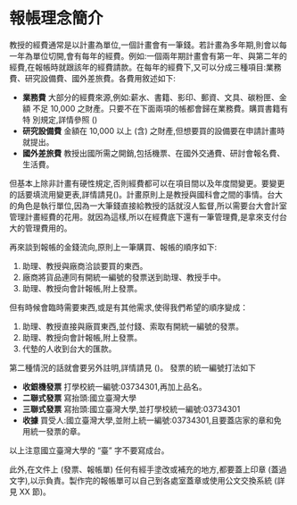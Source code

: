 # 報帳理念簡介

 教授的經費通常是以計畫為單位,一個計畫會有一筆錢。若計畫為多年期,則會以每一年為單位切開,會有每年的經費。例如:一個兩年期計畫會有第一年、與第二年的經費,在報帳時就跟該年的經費請款。在每年的經費下,又可以分成三種項目:業務費、研究設備費、國外差旅費。各費用敘述如下:

* **業務費** 大部分的經費來源,例如:薪水、書籍、影印、郵資、文具、碳粉匣、金額 不足 10,000 之財產。只要不在下面兩項的帳都會歸在業務費。購買書籍有特 別規定,詳情參照 ()
* **研究設備費** 金額在 10,000 以上 (含) 之財產,但想要買的設備要在申請計畫時就提出。
* **國外差旅費** 教授出國所需之開銷,包括機票、在國外交通費、研討會報名費、生活費。

但基本上除非計畫有硬性規定,否則經費都可以在項目間以及年度間變更。要變更的話要填流用變更表,詳情請見()。計畫原則上是教授與國科會之間的事情。台大的角色是執行單位,因為一大筆錢直接給教授的話就沒人監督,所以需要台大會計室管理計畫經費的花用。就因為這樣,所以在經費底下還有一筆管理費,是拿來支付台大的管理費用的。

再來談到報帳的金錢流向,原則上一筆購買、報帳的順序如下:

1. 助理、教授與廠商洽談要買的東西。
2. 廠商將貨品連同有開統一編號的發票送到助理、教授手中。 
3. 助理、教授向會計報帳,附上發票。

但有時候會臨時需要東西,或是有其他需求,使得我們希望的順序變成：

1. 助理、教授直接與廠買東西,並付錢、索取有開統一編號的發票。 
2. 助理、教授向會計報帳,附上發票。
3. 代墊的人收到台大的匯款。

第二種情況的話就會要另外註明,詳情請見 ()。 發票的統一編號打法如下

* **收銀機發票** 打學校統一編號:03734301,再加上品名。
* **二聯式發票** 寫抬頭:國立臺灣大學
* **三聯式發票** 寫抬頭:國立臺灣大學,並打學校統一編號:03734301
* **收據** 買受人:國立臺灣大學,並附上統一編號:03734301,且要蓋店家的章和免 用統一發票的章。

以上注意國立臺灣大學的 “臺” 字不要寫成台。

此外,在文件上 (發票、報帳單) 任何有經手塗改或補充的地方,都要蓋上印章 (蓋過文字),以示負責。製作完的報帳單可以自己到各處室蓋章或使用公文交換系統 (詳見 XX 節)。

